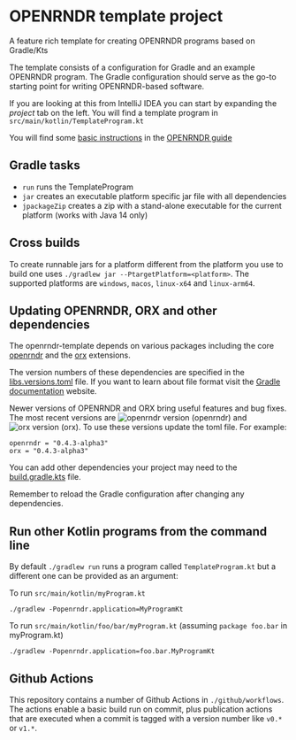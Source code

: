 # OPENRNDR template project

A feature rich template for creating OPENRNDR programs based on Gradle/Kts

The template consists of a configuration for Gradle and an example OPENRNDR program. The Gradle configuration should serve as the
go-to starting point for writing OPENRNDR-based software.

If you are looking at this from IntelliJ IDEA you can start by expanding the _project_ tab on the left. You will find a template program in `src/main/kotlin/TemplateProgram.kt`

You will find some [basic instructions](https://guide.openrndr.org/setUpYourFirstProgram.html) in the [OPENRNDR guide](https://guide.openrndr.org)

## Gradle tasks

 - `run` runs the TemplateProgram
 - `jar` creates an executable platform specific jar file with all dependencies
 - `jpackageZip` creates a zip with a stand-alone executable for the current platform (works with Java 14 only)

## Cross builds

To create runnable jars for a platform different from the platform you use to build one uses `./gradlew jar --PtargetPlatform=<platform>`. The supported platforms are `windows`, `macos`, `linux-x64` and `linux-arm64`. 

## Updating OPENRNDR, ORX and other dependencies

The openrndr-template depends on various packages including the core [openrndr](https://github.com/openrndr/openrndr/) and the [orx](https://github.com/openrndr/orx/) extensions.

The version numbers of these dependencies are specified in the [libs.versions.toml](gradle/libs.versions.toml) file. If you want to learn about file format visit the [Gradle documentation](https://docs.gradle.org/current/userguide/platforms.html#sub:conventional-dependencies-toml) website.

Newer versions of OPENRNDR and ORX bring useful features and bug fixes. The most recent versions are
![openrndr version](https://maven-badges.herokuapp.com/maven-central/org.openrndr/openrndr/badge.svg) (openrndr) and 
![orx version](https://maven-badges.herokuapp.com/maven-central/org.openrndr/openrndr/badge.svg) (orx). To use these versions update the toml file. For example:

    openrndr = "0.4.3-alpha3"
    orx = "0.4.3-alpha3"

You can add other dependencies your project may need to the [build.gradle.kts](https://github.com/openrndr/openrndr-template/blob/16eb227741de1a4062a6e19c7c2b3761a62d4602/build.gradle.kts#L102) file. 

Remember to reload the Gradle configuration after changing any dependencies.

## Run other Kotlin programs from the command line

By default `./gradlew run` runs a program called `TemplateProgram.kt` but a different one can be provided as an argument:

To run `src/main/kotlin/myProgram.kt`

    ./gradlew -Popenrndr.application=MyProgramKt

To run `src/main/kotlin/foo/bar/myProgram.kt` (assuming `package foo.bar` in myProgram.kt)

    ./gradlew -Popenrndr.application=foo.bar.MyProgramKt

## Github Actions

This repository contains a number of Github Actions in `./github/workflows`. 
The actions enable a basic build run on commit, plus publication actions that are executed when
a commit is tagged with a version number like `v0.*` or `v1.*`.
